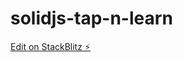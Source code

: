 # solidjs-tap-n-learn

[Edit on StackBlitz ⚡️](https://stackblitz.com/edit/solidjs-templates-qef6n1)
